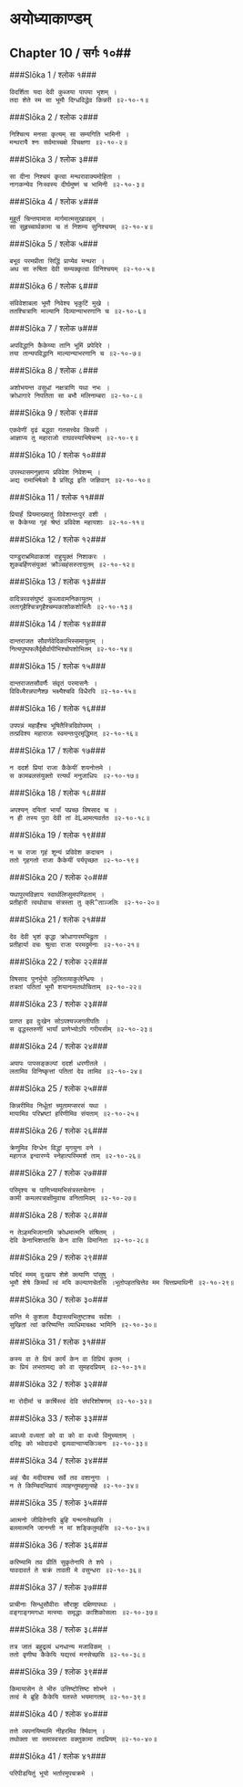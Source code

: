 अयोध्याकाण्डम्
===============================


## Chapter 10  / सर्गः १०##


###Slōka 1 / श्लोक १###


    विदर्शिता यदा देवी कुब्जया पापया भृशम् ।
    तदा शेते स्म सा भूमौ दिग्धविद्धेव किन्नरी ॥२-१०-१॥


###Slōka 2 / श्लोक २###


    निश्चित्य मनसा कृत्यम् सा सम्यगिति भामिनी ।
    मन्थरायै श्नः सर्वमाच्चक्षे विचक्षणा ॥२-१०-२॥


###Slōka 3 / श्लोक ३###


    सा दीना निश्चयं कृत्वा मन्थरावाक्यमोहिता ।
    नागकन्येव निःस्वस्य दीर्घमुष्णं च भामिनी ॥२-१०-३॥


###Slōka 4 / श्लोक ४###


    मुहूर्तं चिन्तयामास मार्गमात्मसुखावहम् ।
    सा सुहृच्चार्थकामा च तं निशम्य सुनिश्चयम् ॥२-१०-४॥


###Slōka 5 / श्लोक ५###


    बभूव परमप्रीता सिद्धिं प्राप्येव मन्थरा ।
    अथ सा रुषिता देवी सम्यक्कृत्वा विनिश्चयम् ॥२-१०-५॥


###Slōka 6 / श्लोक ६###


    संविवेशाबला भूमौ निवेश्य भृकुटिं मुखे ।
    ततश्चित्राणि माल्यानि दिव्यान्याभरणानि च ॥२-१०-६॥


###Slōka 7 / श्लोक ७###


    अपविद्धानि कैकेय्या तानि भूमिं प्रपेदिरे ।
    तया तान्यपविद्धानि माल्यान्याभरणानि च ॥२-१०-७॥


###Slōka 8 / श्लोक ८###


    अशोभयन्त वसुधां नक्षत्राणि यथा नभः ।
    क्रोधागारे निपतिता सा बभौ मलिनाम्बरा ॥२-१०-८॥


###Slōka 9 / श्लोक ९###


    एकवेणीं दृढं बद्ध्वा गतसत्त्वेव किन्नरी ।
    आज्ञाप्य तु महाराजो राघवस्याभिषेचन्म् ॥२-१०-९॥


###Slōka 10 / श्लोक १०###


    उपस्थासमनुज्ञाप्य प्रविवेश निवेशन्म् ।
    अद्य रामाभिषेको वै प्रसिद्ध इति जज्ञिवान् ॥२-१०-१०॥


###Slōka 11 / श्लोक ११###


    प्रियार्हं प्रियमाख्यातुं विवेशान्तःपुरं वशी ।
    स कैकेय्या गृहं श्रेष्ठं प्रविवेश महायशाः ॥२-१०-११॥


###Slōka 12 / श्लोक १२###


    पाण्डुराभ्रमिवाकाशं राहुयुक्तं निशाकरः ।
    शुकबर्हिणसंयुक्तं क्रौञ्चहंसरुतायुतम् ॥२-१०-१२॥


###Slōka 13 / श्लोक १३###


    वादित्ररवसंघुष्टं कुब्जावामनिकायुतम् ।
    लतागृहैश्चित्रगृहैश्चम्पकाशोकशोभितैः ॥२-१०-१३॥


###Slōka 14 / श्लोक १४###


    दान्तराजत सौवर्णवेदिकाभिस्समायुतम् ।
    नित्यपुष्पफलैर्वृक्षैर्वापीभिश्चोपशोभितम् ॥२-१०-१४॥


###Slōka 15 / श्लोक १५###


    दान्तराजतसौवर्णैः संवृतं परमासनैः ।
    विविध्यैरन्नपानैश्छ भक्ष्यैश्चवि विधैरपि ॥२-१०-१५॥


###Slōka 16 / श्लोक १६###


    उपपन्नं महार्हैश्च भूषितैस्त्रिदिवोपमम् ।
    तत्प्रविश्य महाराजः स्वमन्तःपुरमृद्धिमत् ॥२-१०-१६॥


###Slōka 17 / श्लोक १७###


    न ददर्श प्रियां राजा कैकेयीं शयनोत्तमे ।
    स कामबलसंयुक्तो रत्यर्थं मनुजाधिपः ॥२-१०-१७॥


###Slōka 18 / श्लोक १८###


    अपश्यन् दयितां भार्यां पप्रच्छ विषसाद च ।
    न ही तस्य पुरा देवी तां वेLआमत्यवर्तत ॥२-१०-१८॥


###Slōka 19 / श्लोक १९###


    न च राजा गृहं शून्यं प्रविवेश कदाचन ।
    ततो गृहगतो राजा कैकेयीं पर्यपृच्छत ॥२-१०-१९॥


###Slōka 20 / श्लोक २०###


    यथापुरमविज्ञाय स्वार्थलिप्सुमपण्डिताम् ।
    प्रतीहारी त्वथोवाच संत्रस्ता तु क्R^ताञ्जलिः ॥२-१०-२०॥


###Slōka 21 / श्लोक २१###


    देव देवी भृशं कृद्धा क्रोधागारमभिद्रुता ।
    प्रतीहार्या वचः श्रुत्वा राजा परमदुर्मनाः ॥२-१०-२१॥


###Slōka 22 / श्लोक २२###


    विषसाद पुनर्भुयो लुलितव्याकुलेन्ध्रियः ।
    तत्रतां पतितां भूमौ शयानामतथोचिताम् ॥२-१०-२२॥


###Slōka 23 / श्लोक २३###


    प्रतप्त इव दुःखेन सोऽपश्यज्जगतीपतिः ।
    स वृद्धस्तरुणीं भार्यां प्राणेभ्योऽपि गरीयसीम् ॥२-१०-२३॥


###Slōka 24 / श्लोक २४###


    अपापः पापसङ्कल्पां ददर्श धरणीतले ।
    लतामिव विनिष्कृत्तां पतितां देव तामिव ॥२-१०-२४॥


###Slōka 25 / श्लोक २५###


    किन्नरीमिव निर्धूतां च्युतामप्सरसं यथा ।
    मायामिव परिभ्रष्टां हरिणीमिव संयताम् ॥२-१०-२५॥


###Slōka 26 / श्लोक २६###


    क्रेणुमिव दिग्धेन विद्धां मृगयुना वने ।
    महागज इन्वारण्ये स्नेहात्परिममर्श ताम् ॥२-१०-२६॥


###Slōka 27 / श्लोक २७###


    परिमृश्य च पाणिभ्यामभिसंत्रस्तचेतनः ।
    कामी कमलपत्राक्षीमुवाच वनितामिदम् ॥२-१०-२७॥


###Slōka 28 / श्लोक २८###


    न तेऽहमभिजानामि क्रोधमात्मनि संश्रितम् ।
    देवि केनाभिशप्तासि केन वासि विमानिता ॥२-१०-२८॥


###Slōka 29 / श्लोक २९###


    यदिदं ममम् दुःखाय शेशे क्ल्याणि पांसुषु ।
    भूमौ शेषे किमर्थं त्वं मयि कल्याणचेतसि ।भूतोपहतचित्तेव मम चित्तप्रमाथिनी ॥२-१०-२९॥


###Slōka 30 / श्लोक ३०###


    सन्ति मे कुशला वैद्यास्त्वभितुष्टाश्च सर्वशः ।
    सुखितां त्वां करिष्यन्ति व्याधिमाचक्ष्व भामिनि ॥२-१०-३०॥


###Slōka 31 / श्लोक ३१###


    कस्य वा ते प्रियं कार्यं केन वा विप्रियं कृतम् ।
    कः प्रियं लभतामद्य को वा सुमहदप्रियम् ॥२-१०-३१॥


###Slōka 32 / श्लोक ३२###


    मा रोदीर्मा च कार्षिस्त्वं देवि संपरिशोषणम् ॥२-१०-३२॥


###Slōka 33 / श्लोक ३३###


    अवध्यो वध्यतां को वा को वा वध्यो विमुच्यताम् ।
    दरिद्रः को भवेदाढ्यो द्रव्यवान्वाप्यकिञ्चनः ॥२-१०-३३॥


###Slōka 34 / श्लोक ३४###


    अहं चैव मदीयाश्च सर्वे तव वशानुगाः ।
    न ते किम्चिदभिप्रायं व्याहन्तुमहमुत्सहे ॥२-१०-३४॥


###Slōka 35 / श्लोक ३५###


    आत्मनो जीवितेनापि ब्रुहि यन्मनसेच्छसि ।
    बलमात्मनि जानन्ती न मां शङ्कितुमर्हसि ॥२-१०-३५॥


###Slōka 36 / श्लोक ३६###


    करिष्यामि तव प्रीतिं सुकृतेनापि ते शपे ।
    यावदावर्त ते चक्रं तावती मे वसुन्धरा ॥२-१०-३६॥


###Slōka 37 / श्लोक ३७###


    प्राचीनाः सिन्धुसौवीराः सौराष्ट्रा दक्षिणापथाः ।
    वङ्गाङ्गमगधा मत्स्याः समृद्धाः काशिकोसलाः ॥२-१०-३७॥


###Slōka 38 / श्लोक ३८###


    तत्र जातं बहुद्रव्यं धनधान्य मजाविकम् ।
    ततो वृणीष्व कैकेयि यद्यत्त्वं मनसेच्छसि ॥२-१०-३८॥


###Slōka 39 / श्लोक ३९###


    किमायासेन ते भीरु उत्तिष्टोत्तिष्ट शोभने ।
    तत्वं मे ब्रूहि कैकेयि यतस्ते भयमागतम् ॥२-१०-३९॥


###Slōka 40 / श्लोक ४०###


    तत्ते व्यपनयिष्यामि नीहरमिव र्श्मिवान् ।
    तथोक्ता सा समास्वस्ता वक्तुकामा तदप्रियम् ॥२-१०-४०॥


###Slōka 41 / श्लोक ४१###


    परिपीडयितुं भूयो भर्तारमुपचक्रमे ।
    


